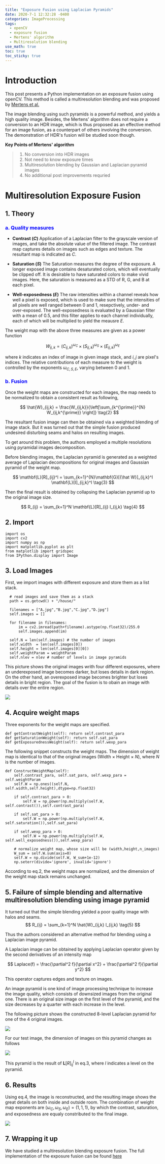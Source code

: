 ```yaml
---
title: "Exposure Fusion using Laplacian Pyramids"
date: 2020-7-1 12:32:28 -0400
categories: ImageProcessing
tags:
  - openCV 
  - exposure fusion
  - Mertens' algorithm
  - Multiresolution blending
use_math: true
toc: true
toc_sticky: true
---
```


# Introduction  

  This post presents a Python implementation on an exposure fusion using openCV. 
  This method is called a multiresolution blending and was proposed by [Mertens et al.](https://onlinelibrary.wiley.com/doi/abs/10.1111/j.1467-8659.2008.01171.x)
     
  The image blending using such pyramids is a powerful method, and yields a high quality image. 
  Besides, the Mertens' algorithm does not require a conversion to an HDR image, which is thus proposed as an effective method for an image fusion, 
  as a counterpart of others involving the conversion. The demonstration of HDR's fusion will be studied soon though.  

  **Key Points of Mertens' algorithm**
  >1. No conversion into HDR images 
  >2. Not need to know exposure times 
  >3. Multiresolution blending by Gaussian and Laplacian pyramid images   
  >4. No additional post improvements requried 

# Multiresolution Exposure Fusion  

## 1. Theory 
  
### <span style="color:blue"> a. Quality measures </span> 

   * **Contrast ($C$)**
   Application of a Laplacian filter to the grayscale version of images, and take the absolute value of the filtered image. The contrast map captures details on images such as edges and texture. The resultant map is indicated as $C$. 

   * **Saturation ($S$)** 
   The Saturation measures the degree of the exposure. A longer exposed image contains desaturated colors, which will eventually be clipped off. It is desirable to have saturated colors to make vivid images. Here, the saturation is measured as a STD of R, G, and B at each pixel.
  
   * **Well-exposedness ($E$)**
    The raw intensities within a channel reveals how well a pixel is exposed, which is used to make sure that the intensities of all pixels are well ranged between 0 and 1, resepctively, under- and over-exposed. The well-exposedness is evaluated by a Gaussian filter with a mean of 0.5, and this filter applies to each channel individually, each of which will be multiplied to yield the meausre $E$. 

   The weight map with the above three measures are given as a power function

  $$ 
    W_{ij,k} = \left(C_{ij,k}\right)^{\omega_C}\times \left(S_{ij,k}\right)^{\omega_S} \times \left(E_{ij,k}\right)^{\omega_E}  
    \tag{1}
  $$

  where $k$ indicates an index of image in given image stack, and $i,j$ are pixel's indices. The relative contributions of each measure to the weight is controlled by the exponents $\omega_{C,S,E}$, varying between 0 and 1.


### <span style="color:blue"> b. Fusion </span> 

  Once the weight maps are constructed for each images, the map needs to be normalized to obtain a consistent result as following,

  $$
    \hat{W}_{ij,k} = \frac{W_{ij,k}}{\left[\sum_{k^{\prime}}^{N} W_{ij,k^{\prime}} \right]}
    \tag{2}
  $$

  The resultant fusion image can then be obtained via a weighted blending of image stack. But it was turned out that the simple fusion produced undesired disturbing seams and halos on resulting images. 

  To get around this problem, the authors employed a multiple resolutions using pyramidal images decomposition. 

  Before blending images, the Laplacian pyramid is generated as a weighted average of Laplacian decompositions for original images and Gaussian pyramid of the weight map. 

  $$
    \mathbf{L}[R]_{ij}^l = \sum_{k=1}^{N}\mathbf{G}[{\hat W}]_{ij,k}^l \mathbf{L}[I]_{ij,k}^l
    \tag{3}
  $$

  Then the final result is obtained by collapsing the Laplacian pyramid up to the original image size. 

  $$
    R_{ij} = \sum_{k=1}^N \mathbf{L}[R]_{ij} I_{ij,k}
    \tag{4}    
  $$

## 2. Import 

```
import os
import cv2
import numpy as np
import matplotlib.pyplot as plt
from matplotlib import gridspec
from IPython.display import Image
``` 

## 3. Load Images   

  First, we import images with different exposure and store them as a list stack. 
  
```
  # read images and save them as a stack 
  path = os.getcwd() + "/house/"    

  filenames = ["A.jpg","B.jpg","C.jpg","D.jpg"]    
  self.images = []
        
  for filename in filenames:
      im = cv2.imread(path+filename).astype(np.float32)/255.0
      self.images.append(im)
    
  self.N = len(self.images) # the number of images 
  self.width  = len(self.images[0]) 
  self.height = len(self.images[0][0])
  self.weightParam = weightParam 
  self.nlev = nlev # number of levels in image pyramids   
``` 
  
  This picture shows the original images writh four different exposures, where an underexposed image becomes darker, but loses details in dark region. 
  On the other hand, an overexposed image becomes brighter but loses details in bright region. The goal of the fusion is to obain an image with details over the entire region. 

  ![ ](/assets/images/house.png)
  

## 4. Acquire weight maps

  Three exponents for the weight maps are specified. 
```
def getContrastWeight(self): return self.contrast_para
def getSaturationWeight(self): return self.sat_para
def getExposurednessWeight(self): return self.wexp_para
``` 
  
  The following snippet constructs the weight maps. The dimension of weight map is identical to that of the original images
  (Width $\times$ Height $\times$ $N$), where $N$ is the number of images. 
  
``` 
def ConstructWeightMap(self):
    self.contrast_para, self.sat_para, self.wexp_para = self.weightParam         
    self.W = np.ones((self.N, self.width,self.height),dtype=np.float32)
        
    if self.contrast_para > 0:
        self.W = np.power(np.multiply(self.W, self.contrast()),self.contrast_para)
            
    if self.sat_para > 0:
        self.W = np.power(np.multiply(self.W, self.saturation()),self.sat_para)
       
    if self.wexp_para > 0:
        self.W = np.power(np.multiply(self.W, self.well_exposedness()),self.wexp_para)    

    # normalize weight map, whose size will be (width,height,n_images)
    W_sum = self.W.sum(axis=0)
    self.W = np.divide(self.W, W_sum+1e-12)
    np.seterr(divide='ignore', invalid='ignore')        
```

   According to eq.2, the weight maps are normalized, and the dimension of the weight map stack remains unchanged. 



## 5. Failure of simple blending and alternative multiresolution blending using image pyramid

  It turned out that the simple blending yielded a poor quality image with halos and seams. 
  $$
    R_{ij} = \sum_{k=1}^N \hat{W}_{ij,k} I_{ij,k}
    \tag{5}    
  $$
  
 Thus the authors considered an alternative method for blending using a Laplacian image pyramid. 
 
 A Laplacian image can be obtained by applying Laplacian operator given by the second derivatives of an intensity map 
 
 $$
   Laplace(f) = \frac{\partial^2 f}{\partial x^2} + \frac{\partial^2 f}{\partial y^2} 
 $$
 
 This operator captures edges and texture on images. 
 
 An image pyramid is one kind of image processing technique to increase the image quality, which consists of downsized images from the original one. There is an original size image on the first level of the pyramid, and the size decreases by a quarter with each increase in the level. 
 
 The following picture shows the constructed 8-level Laplacian pyramid for one of the 4 original images.

 ![ ](/assets/images/LaplacePyramid.png)
 
 For our test image, the dimension of images on this pyramid changes as follows 

 ![ ](/assets/images/dimensionOfLaplacianPyramid.png)    
 
 This pyramid is the result of $\mathbf{L}[R]_{ij}^l$ in eq.3, where $l$ indicates a level on the pyramid. 


## 6. Results

   Using eq.4, the image is reconstructed, and the resulting image shows the great details on both inside and outside room. 
   The combination of weight map exponents are $(\omega_C, \omega_S, \omega_E) = (1,1,1)$, by which the contrast, saturation, and exposedness are equaly constributed to the final image. 
   
![ ](/assets/images/mergeMertens.jpeg)    



## 7. Wrapping it up 
   
   We have studied a multiresolution blending exposure fusion. 
   The full implementation of the exposure fusion can be found [here](https://github.com/gimoonnam/ImageProcessing/blob/master/mergeMertens_fromScratches.ipynb)
   
   
   
